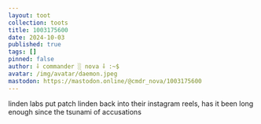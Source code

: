 ```yaml
---
layout: toot
collection: toots
title: 1003175600
date: 2024-10-03
published: true
tags: []
pinned: false
author: ⸸ commander ░ nova ⸸ :~$
avatar: /img/avatar/daemon.jpeg
mastodon: https://mastodon.online/@cmdr_nova/1003175600
---
```


linden labs put patch linden back into their instagram reels, has it been long enough since the tsunami of accusations
